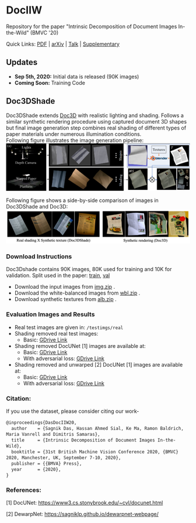 
# DocIIW
Repository for the paper "Intrinsic Decomposition of Document Images In-the-Wild" (BMVC '20)

Quick Links: [PDF](https://www.bmvc2020-conference.com/assets/papers/0906.pdf) | [arXiv](https://arxiv.org/pdf/2011.14447.pdf) |  [Talk](https://www.bmvc2020-conference.com/conference/papers/paper_0906.html) | [Supplementary](https://drive.google.com/file/d/1wQs6p6mMkm-z6dn9SQyPl6gwCqV2YJhf/view?usp=sharing) 
## Updates
* **Sep 5th, 2020:**  Initial data is released (90K images)
* **Coming Soon:** Training Code 
## Doc3DShade
Doc3DShade extends [Doc3D](https://github.com/cvlab-stonybrook/doc3D-dataset) with realistic lighting and shading. Follows a similar synthetic rendering procedure using captured document 3D shapes but final image generation step combines real shading of different types of paper materials under numerous illumination conditions. 
<br>
Following figure illustrates the image generation pipeline:
![Dataset Capture Pipeline](/assets/pipeline.png)

Following figure shows a side-by-side comparison of images in Doc3DShade and Doc3D:
![Comparison with Doc3D](/assets/comp.png)
### Download Instructions
Doc3Dshade contains 90K images, 80K used for training and 10K for validation. Split used in the paper: [train](https://drive.google.com/file/d/1kRrmheEr2uNpYW6839rD1jCPa57YcxAb/view?usp=sharing), [val](https://drive.google.com/file/d/14siJyQOtxq4HNbfX8R969VhhR7wv-t8_/view?usp=sharing)
* Download the input images from [img.zip](https://drive.google.com/file/d/1ixxgbcGoNIdYudoHUvGaQlXHiH1Vqv_I/view?usp=sharing) .
* Download the white-balanced images from [wbl.zip](https://drive.google.com/file/d/1bhWqCezS1FTCUtSjQk6jgmIBD4IWrbjp/view?usp=sharing) .
* Download synthetic textures from [alb.zip](https://drive.google.com/file/d/1iFr9xfTPJBuBH2rThPXLgpWiSlhNtg1e/view?usp=sharing) .

### Evaluation Images and Results
* Real test images are given in: ```/testimgs/real```
* Shading removed real test images:
	* Basic: [GDrive Link](https://drive.google.com/drive/folders/1vs5zqdqRjIXrcGc7EYhnqNI06QRQ1Ey2?usp=sharing)
* Shading removed DocUNet [1] images are available at: 
	* Basic: [GDrive Link](https://drive.google.com/drive/folders/1YA1tcaHKxDm-80Nbjd9ln6_IYBpMhzXH?usp=sharing)
	* With adversarial loss: [GDrive Link](https://drive.google.com/drive/folders/1wDG3PIu6sx7q8oS-1_VGs3FPhMV4iJUn?usp=sharing)
* Shading removed and unwarped [2] DocUNet [1] images are available at:
	* Basic: [GDrive Link](https://drive.google.com/drive/folders/1H5Bv5wgBxz4jq7Dr2VfH__OmiWBqVviH?usp=sharing)
	*  With adversarial loss: [GDrive Link](https://drive.google.com/drive/folders/160SQDv4PmRmIpNnp7_5450qKhfHf21SF?usp=sharing)
### Citation:
If you use the dataset, please consider citing our work-
```
@inproceedings{DasDocIIW20,
  author    = {Sagnik Das, Hassan Ahmed Sial, Ke Ma, Ramon Baldrich, Maria Vanrell and Dimitris Samaras},
  title     = {Intrinsic Decomposition of Document Images In-the-Wild},
  booktitle = {31st British Machine Vision Conference 2020, {BMVC} 2020, Manchester, UK, September 7-10, 2020},
  publisher = {{BMVA} Press},
  year      = {2020},
}
```

### References: 
[1] DocUNet: https://www3.cs.stonybrook.edu/~cvl/docunet.html

[2] DewarpNet: https://sagniklp.github.io/dewarpnet-webpage/